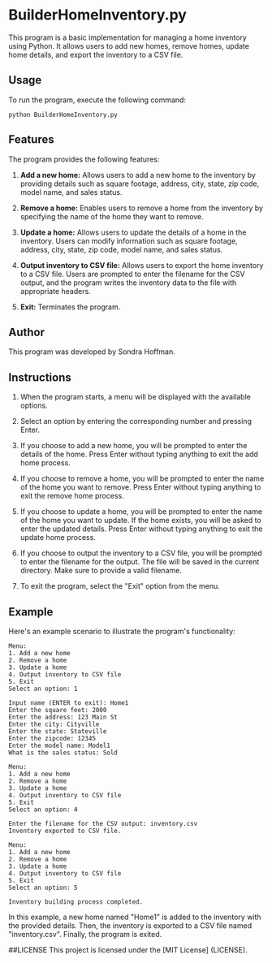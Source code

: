 # BuilderHomeInventory.py

This program is a basic implementation for managing a home inventory using Python. It allows users to add new homes, remove homes, update home details, and export the inventory to a CSV file.

## Usage

To run the program, execute the following command:

```
python BuilderHomeInventory.py
```

## Features

The program provides the following features:

1. **Add a new home:** Allows users to add a new home to the inventory by providing details such as square footage, address, city, state, zip code, model name, and sales status.

2. **Remove a home:** Enables users to remove a home from the inventory by specifying the name of the home they want to remove.

3. **Update a home:** Allows users to update the details of a home in the inventory. Users can modify information such as square footage, address, city, state, zip code, model name, and sales status.

4. **Output inventory to CSV file:** Allows users to export the home inventory to a CSV file. Users are prompted to enter the filename for the CSV output, and the program writes the inventory data to the file with appropriate headers.

5. **Exit:** Terminates the program.

## Author

This program was developed by Sondra Hoffman.

## Instructions

1. When the program starts, a menu will be displayed with the available options.

2. Select an option by entering the corresponding number and pressing Enter.

3. If you choose to add a new home, you will be prompted to enter the details of the home. Press Enter without typing anything to exit the add home process.

4. If you choose to remove a home, you will be prompted to enter the name of the home you want to remove. Press Enter without typing anything to exit the remove home process.

5. If you choose to update a home, you will be prompted to enter the name of the home you want to update. If the home exists, you will be asked to enter the updated details. Press Enter without typing anything to exit the update home process.

6. If you choose to output the inventory to a CSV file, you will be prompted to enter the filename for the output. The file will be saved in the current directory. Make sure to provide a valid filename.

7. To exit the program, select the "Exit" option from the menu.

## Example

Here's an example scenario to illustrate the program's functionality:

```
Menu:
1. Add a new home
2. Remove a home
3. Update a home
4. Output inventory to CSV file
5. Exit
Select an option: 1

Input name (ENTER to exit): Home1
Enter the square feet: 2000
Enter the address: 123 Main St
Enter the city: Cityville
Enter the state: Stateville
Enter the zipcode: 12345
Enter the model name: Model1
What is the sales status: Sold

Menu:
1. Add a new home
2. Remove a home
3. Update a home
4. Output inventory to CSV file
5. Exit
Select an option: 4

Enter the filename for the CSV output: inventory.csv
Inventory exported to CSV file.

Menu:
1. Add a new home
2. Remove a home
3. Update a home
4. Output inventory to CSV file
5. Exit
Select an option: 5

Inventory building process completed.
```

In this example, a new home named "Home1" is added to the inventory with the provided details. Then, the inventory is exported to a CSV file named "inventory.csv". Finally, the program is exited.

##LICENSE
This project is licensed under the [MIT License] (LICENSE).

